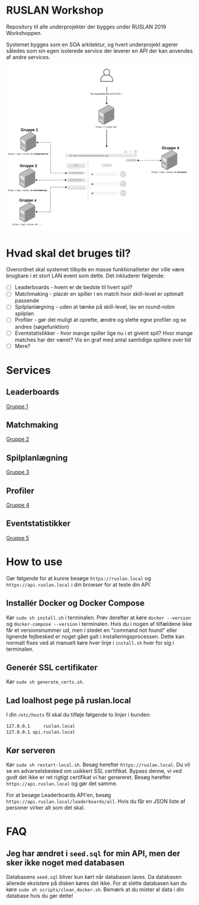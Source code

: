 # RUSLAN Workshop
Repository til alle underprojekter der bygges under RUSLAN 2019 Workshoppen. 

Systemet bygges som en SOA arkitektur, og hvert underprojekt agerer således som sin egen isolerede service der leverer en API der kan anvendes af andre services. 

![Overordnet arkitektur](img/system_architecture.png)

# Hvad skal det bruges til?
Overordnet skal systemet tilbyde en masse funktionaliteter der ville være brugbare i et stort LAN event som dette. 
Det inkluderer følgende: 
- [ ] Leaderboards - hvem er de bedste til hvert spil?
- [ ] Matchmaking - placér en spiller i en match hvor skill-level er optimalt passende
- [ ] Spilplanlægning - uden at tænke på skill-level, lav en round-robin spilplan
- [ ] Profiler - gør det muligt at oprette, ændre og slette egne profiler og se andres (søgefunktion)
- [ ] Eventstatistikker - hvor mange spiller lige nu i et givent spil? Hvor mange matches har der været? Vis en graf med antal samtidige spillere over tid
- [ ] Mere?

# Services
## Leaderboards
[Gruppe 1](LeaderboardService/)

## Matchmaking
[Gruppe 2](MatchmakingService/)

## Spilplanlægning
[Gruppe 3](TournamentService/)

## Profiler
[Gruppe 4](AccountService/)

## Eventstatistikker
[Gruppe 5](StatisticsService/)

# How to use
Gør følgende for at kunne besøge `https://ruslan.local` og `https://api.ruslan.local` i din browser for at teste din API: 
## Installér Docker og Docker Compose
Kør `sudo sh install.sh` i terminalen. Prøv derefter at køre `docker --version` og `docker-compose --version` i terminalen. Hvis du i nogen af tilfældene ikke får et versionsnummer ud, men i stedet en "command not found" eller lignende fejlbesked er noget gået galt i installeringsprocessen. Dette kan normalt fixes ved at manuelt køre hver linje i `install.sh` hver for sig i terminalen.
## Generér SSL certifikater
Kør `sudo sh generate_certs.sh`. 
## Lad loalhost pege på ruslan.local 
I din `/etc/hosts` fil skal du tilføje følgende to linjer i bunden: 
``` 
127.0.0.1     ruslan.local
127.0.0.1 api.ruslan.local
```
## Kør serveren
Kør `sudo sh restart-local.sh`. 
Besøg herefter `https://ruslan.local`. Du vil se en advarselsbesked om usikkert SSL certifikat. Bypass denne, vi ved godt det ikke er ret rigtigt certifikat vi har genereret. 
Besøg herefter `https://api.ruslan.local` og gør det samme. 

For at besøge Leaderboards API'en, besøg `https://api.ruslan.local/leaderboards/all`. Hvis du får en JSON liste af personer virker alt som det skal. 

# FAQ 
## Jeg har ændret i `seed.sql` for min API, men der sker ikke noget med databasen
Databasens `seed.sql` bliver kun kørt når databasen laves. Da databasen allerede eksistere på disken køres det ikke. For at slette databasen kan du køre `sudo sh scripts/clean_docker.sh`. Bemærk at du mister al data i din database hvis du gør dette!
